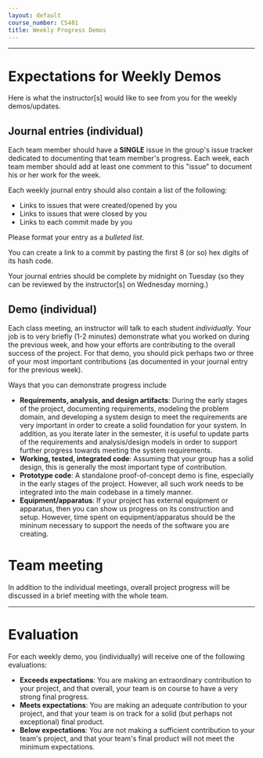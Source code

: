 ```yaml
---
layout: default
course_number: CS481
title: Weekly Progress Demos
---
```


--- --- --- --- --- --- --- --- --- --- --- --- --- --- --- --- --- --- --- --- --- --- --- ---



# Expectations for Weekly Demos

Here is what the instructor[s] would like to see from you for the weekly demos/updates.


## Journal entries (individual)

Each team member should have a **SINGLE** issue in the group's issue tracker dedicated to documenting that team member's
progress.  Each week, each team member should add at least one comment to this "issue" to document his or her work for the week.
  
Each weekly journal entry should also contain a list of the following:

* Links to issues that were created/opened by you 
* Links to issues that were closed by you
* Links to each commit made by you

Please format your entry as a *bulleted list*.

You can create a link to a commit by pasting the first 8 (or so) hex digits of its hash code.

Your journal entries should be complete by midnight on Tuesday (so they can be reviewed by the instructor[s] on Wednesday morning.)


## Demo (individual)

Each class meeting, an instructor will talk to each student *individually*. Your job is to very briefly (1-2 minutes) demonstrate what you worked on during the previous week, and how your efforts are contributing to the overall success of the project. For that demo, you should pick perhaps two or three of your most important contributions (as documented in your journal entry for the previous week).

Ways that you can demonstrate progress include

* **Requirements, analysis, and design artifacts**: During the early stages of the project, documenting requirements, modeling the problem domain, and developing a system design to meet the requirements are very important in order to create a solid foundation for your system.  In addition, as you iterate later in the semester, it is useful to update parts of the requirements and analysis/design models in order to support further progress towards meeting the system requirements.
* **Working, tested, integrated code**: Assuming that your group has a solid design, this is generally the most important type of contribution.
* **Prototype code**: A standalone proof-of-concept demo is fine, especially in the early stages of the project.  However, all such work needs to be integrated into the main codebase in a timely manner.
* **Equipment/apparatus**: If your project has external equipment or apparatus, then you can show us progress on its construction and setup.  However, time spent on equipment/apparatus should be the mininum necessary to support the needs of the software you are creating.

# Team meeting

In addition to the individual meetings, overall project progress will be discussed in a brief meeting with the whole team.

--- --- --- --- --- --- --- --- --- --- --- --- --- --- --- --- --- --- --- --- --- --- --- ---



# Evaluation

For each weekly demo, you (individually) will receive one of the following evaluations:

* **Exceeds expectations**: You are making an extraordinary contribution to your project, and that overall, your team is on course to have a very strong final progress.
* **Meets expectations**: You are making an adequate contribution to your project, and that your team is on track for a solid (but perhaps not exceptional) final product.
* **Below expectations**: You are not making a sufficient contribution to your team's project, and that your team's final product will not meet the minimum expectations.
